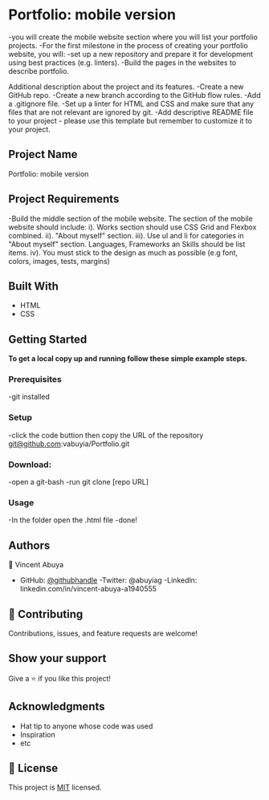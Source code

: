 # Portfolio: mobile version

-you will create the mobile website section where you will list your portfolio projects.
-For the first milestone in the process of creating your portfolio website, you will:
-set up a new repository and prepare it for development using best practices (e.g. linters).
-Build the pages in the websites to describe portfolio.

Additional description about the project and its features.
-Create a new GitHub repo.
-Create a new branch according to the GitHub flow rules.
-Add a .gitignore file.
-Set up a linter for HTML and CSS and make sure that any files that are not relevant are ignored by git.
-Add descriptive README file to your project - please use this template but remember to customize it to your project.

## Project Name

Portfolio: mobile version

## Project Requirements

-Build the middle section of the mobile website. The section of the mobile website should include:
i). Works section should use CSS Grid and Flexbox combined.
ii). "About myself" section.
iii). Use ul and li for categories in "About myself" section. Languages, Frameworks an Skills should be list items.
iv). You must stick to the design as much as possible (e.g font, colors, images, tests, margins)

## Built With

- HTML
- CSS

## Getting Started

**To get a local copy up and running follow these simple example steps.**

### Prerequisites

-git installed

### Setup

-click the code buttion then copy the URL of the repository git@github.com:vabuyia/Portfolio.git

### Download:

-open a git-bash
-run git clone [repo URL]

### Usage

-In the folder open the .html file
-done!

## Authors

👤 Vincent Abuya

- GitHub: [@githubhandle](https://github.com/vabuyia)
  -Twitter: @abuyiag
  -Linkedln: linkedin.com/in/vincent-abuya-a1940555

## 🤝 Contributing

Contributions, issues, and feature requests are welcome!

## Show your support

Give a ⭐️ if you like this project!

## Acknowledgments

- Hat tip to anyone whose code was used
- Inspiration
- etc

## 📝 License

This project is [MIT](./MIT.md) licensed.
